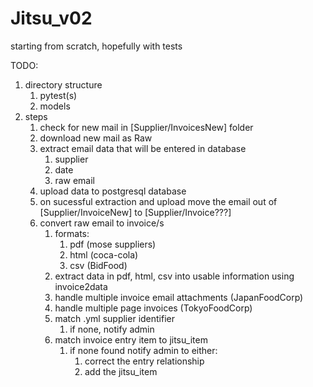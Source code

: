 # Jitsu_v02

starting from scratch, hopefully with tests

TODO:
1. directory structure
    1. pytest(s)
    2. models
2. steps
    1. check for new mail in [Supplier/InvoicesNew] folder
    2. download new mail as Raw
    3. extract email data that will be entered in database
        1. supplier
        2. date
        3. raw email
    4. upload data to postgresql database
    5. on sucessful extraction and upload move the email out of [Supplier/InvoiceNew] to [Supplier/Invoice???]
    6. convert raw email to invoice/s
        1. formats:
            1. pdf (mose suppliers)
            2. html (coca-cola)
            3. csv (BidFood)
        2. extract data in pdf, html, csv into usable information using invoice2data
        3. handle multiple invoice email attachments (JapanFoodCorp)
        4. handle multiple page invoices (TokyoFoodCorp)
        5. match .yml supplier identifier
            1. if none, notify admin
        6. match invoice entry item to jitsu_item
            1. if none found notify admin to either:
                1. correct the entry relationship
                2. add the jitsu_item
